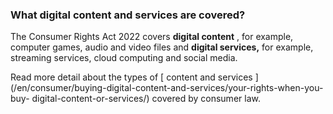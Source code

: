 ###  What digital content and services are covered?

The Consumer Rights Act 2022 covers **digital content** , for example,
computer games, audio and video files and **digital services,** for example,
streaming services, cloud computing and social media.

Read more detail about the types of [ content and services
](/en/consumer/buying-digital-content-and-services/your-rights-when-you-buy-
digital-content-or-services/) covered by consumer law.
